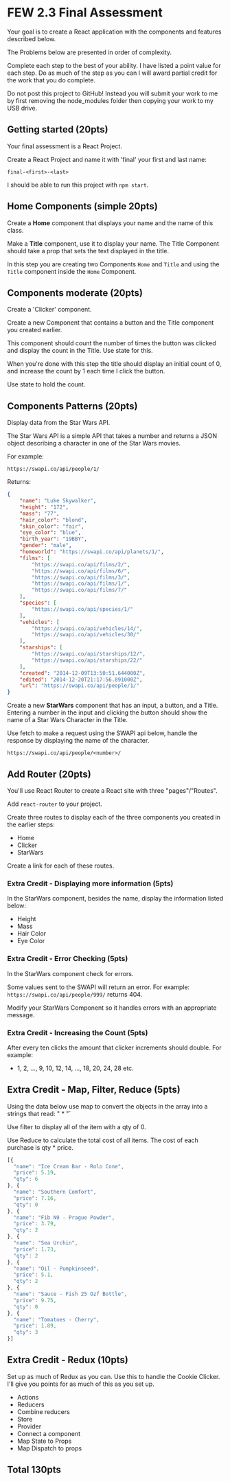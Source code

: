 # FEW 2.3 Final Assessment

Your goal is to create a React application with the components and features described below.

The Problems below are presented in order of complexity. 

Complete each step to the best of your ability. I have listed a point value for each step. Do as much of the step as you can I will award partial credit for the work that you do complete. 

Do not post this project to GitHub! Instead you will submit your work to me by first removing the node_modules folder then copying your work to my USB drive.

## Getting started (20pts)

Your final assessment is a React Project.

Create a React Project and name it with 'final' your first and last name:

`final-<first>-<last>`

I should be able to run this project with `npm start`.

## Home Components (simple 20pts)

Create a **Home** component that displays your name and the name of this class. 

Make a **Title** component, use it to display your name. The Title Component should take a prop that sets the text displayed in the title.

In this step you are creating two Components `Home` and `Title` and using the `Title` component inside the `Home` Component. 

## Components moderate (20pts)

Create a 'Clicker' component. 

Create a new Component that contains a button and the Title component you created earlier.  

This component should count the number of times the button was clicked and display the count in the Title. Use state for this. 

When you're done with this step the title should display an initial count of 0, and increase the count by 1 each time I click the button. 

Use state to hold the count. 

## Components Patterns (20pts)

Display data from the Star Wars API. 

The Star Wars API is a simple API that takes a number and returns a JSON object describing a character in one of the Star Wars movies. 

For example:

`https://swapi.co/api/people/1/`

Returns: 

```JSON
{
    "name": "Luke Skywalker", 
    "height": "172", 
    "mass": "77", 
    "hair_color": "blond", 
    "skin_color": "fair", 
    "eye_color": "blue", 
    "birth_year": "19BBY", 
    "gender": "male", 
    "homeworld": "https://swapi.co/api/planets/1/", 
    "films": [
        "https://swapi.co/api/films/2/", 
        "https://swapi.co/api/films/6/", 
        "https://swapi.co/api/films/3/", 
        "https://swapi.co/api/films/1/", 
        "https://swapi.co/api/films/7/"
    ], 
    "species": [
        "https://swapi.co/api/species/1/"
    ], 
    "vehicles": [
        "https://swapi.co/api/vehicles/14/", 
        "https://swapi.co/api/vehicles/30/"
    ], 
    "starships": [
        "https://swapi.co/api/starships/12/", 
        "https://swapi.co/api/starships/22/"
    ], 
    "created": "2014-12-09T13:50:51.644000Z", 
    "edited": "2014-12-20T21:17:56.891000Z", 
    "url": "https://swapi.co/api/people/1/"
}
```

Create a new **StarWars** component that has an input, a button, and a Title. Entering a number in the input and clicking the button should show the name of a Star Wars Character in the Title. 

Use fetch to make a request using the SWAPI api below, handle the response by displaying the name of the character.

`https://swapi.co/api/people/<number>/`

## Add Router (20pts)

You'll use React Router to create a React site with three "pages"/"Routes". 

Add `react-router` to your project. 

Create three routes to display each of the three components you created in the earlier steps: 

- Home
- Clicker
- StarWars

Create a link for each of these routes. 

### Extra Credit - Displaying more information (5pts)

In the StarWars component, besides the name, display the information listed below:  

- Height
- Mass 
- Hair Color
- Eye Color

### Extra Credit - Error Checking (5pts)

In the StarWars component check for errors. 

Some values sent to the SWAPI will return an error. For example: `https://swapi.co/api/people/999/` returns 404.

Modify your StarWars Component so it handles errors with an appropriate message.

### Extra Credit - Increasing the Count (5pts)

After every ten clicks the amount that clicker increments should double. For example: 

- 1, 2, ..., 9, 10, 12, 14, ..., 18, 20, 24, 28 etc. 

## Extra Credit - Map, Filter, Reduce (5pts)

Using the data below use map to convert the objects in the array into a strings that read: "<name> <price> * <qty>"`
	
Use filter to display all of the item with a qty of 0. 

Use Reduce to calculate the total cost of all items. The cost of each purchase is qty * price.

```JavaScript
[{
  "name": "Ice Cream Bar - Rolo Cone",
  "price": 5.19,
  "qty": 6
}, {
  "name": "Southern Comfort",
  "price": 7.16,
  "qty": 0
}, {
  "name": "Fib N9 - Prague Powder",
  "price": 3.79,
  "qty": 2
}, {
  "name": "Sea Urchin",
  "price": 1.73,
  "qty": 2
}, {
  "name": "Oil - Pumpkinseed",
  "price": 5.1,
  "qty": 2
}, {
  "name": "Sauce - Fish 25 Ozf Bottle",
  "price": 9.75,
  "qty": 0
}, {
  "name": "Tomatoes - Cherry",
  "price": 1.89,
  "qty": 3
}]
```

## Extra Credit - Redux (10pts)

Set up as much of Redux as you can. Use this to handle the Cookie Clicker. I'll give you points for as much of this as you set up. 

- Actions
- Reducers
- Combine reducers
- Store 
- Provider
- Connect a component 
- Map State to Props
- Map Dispatch to props

## Total 130pts



